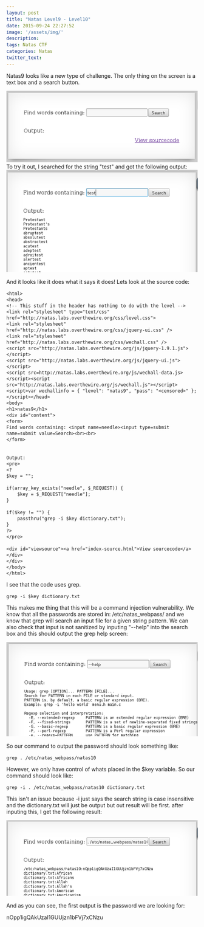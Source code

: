```yaml
---
layout: post
title: "Natas Level9 - Level10"
date: 2015-09-24 22:27:52
image: '/assets/img/'
description:
tags: Natas CTF
categories: Natas
twitter_text:
---
```

Natas9 looks like a new type of challenge. The only thing on the screen is a text box and a search button.

![Screenshot1](/assets/img/screenshots/Natas_level9-1.png)
To try it out, I searched for the string "test" and got the following output:
![Screenshot2](/assets/img/screenshots/Natas_level9-2.png)

And it looks like it does what it says it does! Lets look at the source code:

    <html>
    <head>
    <!-- This stuff in the header has nothing to do with the level -->
    <link rel="stylesheet" type="text/css" href="http://natas.labs.overthewire.org/css/level.css">
    <link rel="stylesheet" href="http://natas.labs.overthewire.org/css/jquery-ui.css" />
    <link rel="stylesheet" href="http://natas.labs.overthewire.org/css/wechall.css" />
    <script src="http://natas.labs.overthewire.org/js/jquery-1.9.1.js"></script>
    <script src="http://natas.labs.overthewire.org/js/jquery-ui.js"></script>
    <script src=http://natas.labs.overthewire.org/js/wechall-data.js></script><script src="http://natas.labs.overthewire.org/js/wechall.js"></script>
    <script>var wechallinfo = { "level": "natas9", "pass": "<censored>" };</script></head>
    <body>
    <h1>natas9</h1>
    <div id="content">
    <form>
    Find words containing: <input name=needle><input type=submit name=submit value=Search><br><br>
    </form>


    Output:
    <pre>
    <?
    $key = "";

    if(array_key_exists("needle", $_REQUEST)) {
        $key = $_REQUEST["needle"];
    }

    if($key != "") {
        passthru("grep -i $key dictionary.txt");
    }
    ?>
    </pre>

    <div id="viewsource"><a href="index-source.html">View sourcecode</a></div>
    </div>
    </body>
    </html>

I see that the code uses grep.

    grep -i $key dictionary.txt
    
This makes me thing that this will be a command injection vulnerability. We know that all the passwords are stored in: /etc/natas_webpass/ and we know that grep will search an input file for a given string pattern. We can also check that input is not sanitized by inputing "--help" into the search box and this should output the grep help screen:

![Screenshot3](/assets/img/screenshots/Natas_level9-3.png)
    
So our command to output the password should look something like:

    grep . /etc/natas_webpass/natas10
    
However, we only have control of whats placed in the $key variable. So our command should look like:

    grep -i . /etc/natas_webpass/natas10 dictionary.txt
    
This isn't an issue because -i just says the search string is case insensitive and the dictionary.txt will just be output but out result will be first. after inputing this, I get the following result:

![Screenshot4](/assets/img/screenshots/Natas_level9-4.png)

And as you can see, the first output is the password we are looking for:

nOpp1igQAkUzaI1GUUjzn1bFVj7xCNzu

